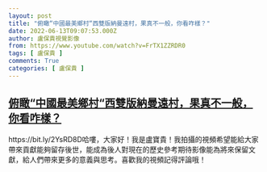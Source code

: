 ```yaml
---
layout: post
title: "俯瞰“中國最美鄉村“西雙版納曼遠村，果真不一般，你看咋樣？"
date: 2022-06-13T09:07:53.000Z
author: 盧保貴視覺影像
from: https://www.youtube.com/watch?v=FrTX1ZZRDR0
tags: [ 盧保貴 ]
comments: True
categories: [ 盧保貴 ]
---
```

<!--1655111273000-->
[俯瞰“中國最美鄉村“西雙版納曼遠村，果真不一般，你看咋樣？](https://www.youtube.com/watch?v=FrTX1ZZRDR0)
------

<div>
https://bit.ly/2YsRD8D哈嘍，大家好！我是盧寶貴！我拍攝的視頻希望能給大家帶來貢獻能夠留存後世，能成為後人對現在的歷史參考期待影像能為將來保留文獻，給人們帶來更多的意義與思考。喜歡我的視頻記得評論哦！
</div>
